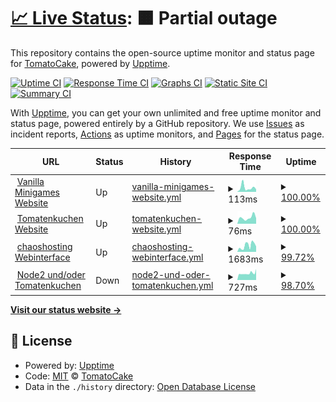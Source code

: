 # [📈 Live Status](https://devtomatocake.github.io/Status): <!--live status--> **🟧 Partial outage**

This repository contains the open-source uptime monitor and status page for [TomatoCake](https://vanillaminigames.eu/), powered by [Upptime](https://github.com/upptime/upptime).

[![Uptime CI](https://github.com/devtomatocake/Status/workflows/Uptime%20CI/badge.svg)](https://github.com/devtomatocake/Status/actions?query=workflow%3A%22Uptime+CI%22)
[![Response Time CI](https://github.com/devtomatocake/Status/workflows/Response%20Time%20CI/badge.svg)](https://github.com/devtomatocake/Status/actions?query=workflow%3A%22Response+Time+CI%22)
[![Graphs CI](https://github.com/devtomatocake/Status/workflows/Graphs%20CI/badge.svg)](https://github.com/devtomatocake/Status/actions?query=workflow%3A%22Graphs+CI%22)
[![Static Site CI](https://github.com/devtomatocake/Status/workflows/Static%20Site%20CI/badge.svg)](https://github.com/devtomatocake/Status/actions?query=workflow%3A%22Static+Site+CI%22)
[![Summary CI](https://github.com/devtomatocake/Status/workflows/Summary%20CI/badge.svg)](https://github.com/devtomatocake/Status/actions?query=workflow%3A%22Summary+CI%22)

With [Upptime](https://upptime.js.org), you can get your own unlimited and free uptime monitor and status page, powered entirely by a GitHub repository. We use [Issues](https://github.com/devtomatocake/Status/issues) as incident reports, [Actions](https://github.com/devtomatocake/Status/actions) as uptime monitors, and [Pages](https://devtomatocake.github.io/Status) for the status page.

<!--start: status pages-->
<!-- This summary is generated by Upptime (https://github.com/upptime/upptime) -->
<!-- Do not edit this manually, your changes will be overwritten -->
<!-- prettier-ignore -->
| URL | Status | History | Response Time | Uptime |
| --- | ------ | ------- | ------------- | ------ |
| <img alt="" src="https://vanillaminigames.eu/images/favicon.ico" height="13"> [Vanilla Minigames Website](https://vanillaminigames.eu) | Up | [vanilla-minigames-website.yml](https://github.com/DEVTomatoCake/Status/commits/HEAD/history/vanilla-minigames-website.yml) | <details><summary><img alt="Response time graph" src="./graphs/vanilla-minigames-website/response-time-week.png" height="20"> 113ms</summary><br><a href="https://status.vanillaminigames.eu/history/vanilla-minigames-website"><img alt="Response time 111" src="https://img.shields.io/endpoint?url=https%3A%2F%2Fraw.githubusercontent.com%2FDEVTomatoCake%2FStatus%2FHEAD%2Fapi%2Fvanilla-minigames-website%2Fresponse-time.json"></a><br><a href="https://status.vanillaminigames.eu/history/vanilla-minigames-website"><img alt="24-hour response time 69" src="https://img.shields.io/endpoint?url=https%3A%2F%2Fraw.githubusercontent.com%2FDEVTomatoCake%2FStatus%2FHEAD%2Fapi%2Fvanilla-minigames-website%2Fresponse-time-day.json"></a><br><a href="https://status.vanillaminigames.eu/history/vanilla-minigames-website"><img alt="7-day response time 113" src="https://img.shields.io/endpoint?url=https%3A%2F%2Fraw.githubusercontent.com%2FDEVTomatoCake%2FStatus%2FHEAD%2Fapi%2Fvanilla-minigames-website%2Fresponse-time-week.json"></a><br><a href="https://status.vanillaminigames.eu/history/vanilla-minigames-website"><img alt="30-day response time 123" src="https://img.shields.io/endpoint?url=https%3A%2F%2Fraw.githubusercontent.com%2FDEVTomatoCake%2FStatus%2FHEAD%2Fapi%2Fvanilla-minigames-website%2Fresponse-time-month.json"></a><br><a href="https://status.vanillaminigames.eu/history/vanilla-minigames-website"><img alt="1-year response time 111" src="https://img.shields.io/endpoint?url=https%3A%2F%2Fraw.githubusercontent.com%2FDEVTomatoCake%2FStatus%2FHEAD%2Fapi%2Fvanilla-minigames-website%2Fresponse-time-year.json"></a></details> | <details><summary><a href="https://status.vanillaminigames.eu/history/vanilla-minigames-website">100.00%</a></summary><a href="https://status.vanillaminigames.eu/history/vanilla-minigames-website"><img alt="All-time uptime 100.00%" src="https://img.shields.io/endpoint?url=https%3A%2F%2Fraw.githubusercontent.com%2FDEVTomatoCake%2FStatus%2FHEAD%2Fapi%2Fvanilla-minigames-website%2Fuptime.json"></a><br><a href="https://status.vanillaminigames.eu/history/vanilla-minigames-website"><img alt="24-hour uptime 100.00%" src="https://img.shields.io/endpoint?url=https%3A%2F%2Fraw.githubusercontent.com%2FDEVTomatoCake%2FStatus%2FHEAD%2Fapi%2Fvanilla-minigames-website%2Fuptime-day.json"></a><br><a href="https://status.vanillaminigames.eu/history/vanilla-minigames-website"><img alt="7-day uptime 100.00%" src="https://img.shields.io/endpoint?url=https%3A%2F%2Fraw.githubusercontent.com%2FDEVTomatoCake%2FStatus%2FHEAD%2Fapi%2Fvanilla-minigames-website%2Fuptime-week.json"></a><br><a href="https://status.vanillaminigames.eu/history/vanilla-minigames-website"><img alt="30-day uptime 100.00%" src="https://img.shields.io/endpoint?url=https%3A%2F%2Fraw.githubusercontent.com%2FDEVTomatoCake%2FStatus%2FHEAD%2Fapi%2Fvanilla-minigames-website%2Fuptime-month.json"></a><br><a href="https://status.vanillaminigames.eu/history/vanilla-minigames-website"><img alt="1-year uptime 100.00%" src="https://img.shields.io/endpoint?url=https%3A%2F%2Fraw.githubusercontent.com%2FDEVTomatoCake%2FStatus%2FHEAD%2Fapi%2Fvanilla-minigames-website%2Fuptime-year.json"></a></details>
| <img alt="" src="https://tomatenkuchen.eu/assets/images/icon.ico" height="13"> [Tomatenkuchen Website](https://tomatenkuchen.eu) | Up | [tomatenkuchen-website.yml](https://github.com/DEVTomatoCake/Status/commits/HEAD/history/tomatenkuchen-website.yml) | <details><summary><img alt="Response time graph" src="./graphs/tomatenkuchen-website/response-time-week.png" height="20"> 76ms</summary><br><a href="https://status.vanillaminigames.eu/history/tomatenkuchen-website"><img alt="Response time 108" src="https://img.shields.io/endpoint?url=https%3A%2F%2Fraw.githubusercontent.com%2FDEVTomatoCake%2FStatus%2FHEAD%2Fapi%2Ftomatenkuchen-website%2Fresponse-time.json"></a><br><a href="https://status.vanillaminigames.eu/history/tomatenkuchen-website"><img alt="24-hour response time 69" src="https://img.shields.io/endpoint?url=https%3A%2F%2Fraw.githubusercontent.com%2FDEVTomatoCake%2FStatus%2FHEAD%2Fapi%2Ftomatenkuchen-website%2Fresponse-time-day.json"></a><br><a href="https://status.vanillaminigames.eu/history/tomatenkuchen-website"><img alt="7-day response time 76" src="https://img.shields.io/endpoint?url=https%3A%2F%2Fraw.githubusercontent.com%2FDEVTomatoCake%2FStatus%2FHEAD%2Fapi%2Ftomatenkuchen-website%2Fresponse-time-week.json"></a><br><a href="https://status.vanillaminigames.eu/history/tomatenkuchen-website"><img alt="30-day response time 105" src="https://img.shields.io/endpoint?url=https%3A%2F%2Fraw.githubusercontent.com%2FDEVTomatoCake%2FStatus%2FHEAD%2Fapi%2Ftomatenkuchen-website%2Fresponse-time-month.json"></a><br><a href="https://status.vanillaminigames.eu/history/tomatenkuchen-website"><img alt="1-year response time 108" src="https://img.shields.io/endpoint?url=https%3A%2F%2Fraw.githubusercontent.com%2FDEVTomatoCake%2FStatus%2FHEAD%2Fapi%2Ftomatenkuchen-website%2Fresponse-time-year.json"></a></details> | <details><summary><a href="https://status.vanillaminigames.eu/history/tomatenkuchen-website">100.00%</a></summary><a href="https://status.vanillaminigames.eu/history/tomatenkuchen-website"><img alt="All-time uptime 100.00%" src="https://img.shields.io/endpoint?url=https%3A%2F%2Fraw.githubusercontent.com%2FDEVTomatoCake%2FStatus%2FHEAD%2Fapi%2Ftomatenkuchen-website%2Fuptime.json"></a><br><a href="https://status.vanillaminigames.eu/history/tomatenkuchen-website"><img alt="24-hour uptime 100.00%" src="https://img.shields.io/endpoint?url=https%3A%2F%2Fraw.githubusercontent.com%2FDEVTomatoCake%2FStatus%2FHEAD%2Fapi%2Ftomatenkuchen-website%2Fuptime-day.json"></a><br><a href="https://status.vanillaminigames.eu/history/tomatenkuchen-website"><img alt="7-day uptime 100.00%" src="https://img.shields.io/endpoint?url=https%3A%2F%2Fraw.githubusercontent.com%2FDEVTomatoCake%2FStatus%2FHEAD%2Fapi%2Ftomatenkuchen-website%2Fuptime-week.json"></a><br><a href="https://status.vanillaminigames.eu/history/tomatenkuchen-website"><img alt="30-day uptime 100.00%" src="https://img.shields.io/endpoint?url=https%3A%2F%2Fraw.githubusercontent.com%2FDEVTomatoCake%2FStatus%2FHEAD%2Fapi%2Ftomatenkuchen-website%2Fuptime-month.json"></a><br><a href="https://status.vanillaminigames.eu/history/tomatenkuchen-website"><img alt="1-year uptime 100.00%" src="https://img.shields.io/endpoint?url=https%3A%2F%2Fraw.githubusercontent.com%2FDEVTomatoCake%2FStatus%2FHEAD%2Fapi%2Ftomatenkuchen-website%2Fuptime-year.json"></a></details>
| <img alt="" src="https://cdn.discordapp.com/attachments/588350269570678794/860563824142450688/unknown.png" height="13"> [chaoshosting Webinterface](https://panel.chaosbothosting.de) | Up | [chaoshosting-webinterface.yml](https://github.com/DEVTomatoCake/Status/commits/HEAD/history/chaoshosting-webinterface.yml) | <details><summary><img alt="Response time graph" src="./graphs/chaoshosting-webinterface/response-time-week.png" height="20"> 1683ms</summary><br><a href="https://status.vanillaminigames.eu/history/chaoshosting-webinterface"><img alt="Response time 962" src="https://img.shields.io/endpoint?url=https%3A%2F%2Fraw.githubusercontent.com%2FDEVTomatoCake%2FStatus%2FHEAD%2Fapi%2Fchaoshosting-webinterface%2Fresponse-time.json"></a><br><a href="https://status.vanillaminigames.eu/history/chaoshosting-webinterface"><img alt="24-hour response time 1463" src="https://img.shields.io/endpoint?url=https%3A%2F%2Fraw.githubusercontent.com%2FDEVTomatoCake%2FStatus%2FHEAD%2Fapi%2Fchaoshosting-webinterface%2Fresponse-time-day.json"></a><br><a href="https://status.vanillaminigames.eu/history/chaoshosting-webinterface"><img alt="7-day response time 1683" src="https://img.shields.io/endpoint?url=https%3A%2F%2Fraw.githubusercontent.com%2FDEVTomatoCake%2FStatus%2FHEAD%2Fapi%2Fchaoshosting-webinterface%2Fresponse-time-week.json"></a><br><a href="https://status.vanillaminigames.eu/history/chaoshosting-webinterface"><img alt="30-day response time 969" src="https://img.shields.io/endpoint?url=https%3A%2F%2Fraw.githubusercontent.com%2FDEVTomatoCake%2FStatus%2FHEAD%2Fapi%2Fchaoshosting-webinterface%2Fresponse-time-month.json"></a><br><a href="https://status.vanillaminigames.eu/history/chaoshosting-webinterface"><img alt="1-year response time 962" src="https://img.shields.io/endpoint?url=https%3A%2F%2Fraw.githubusercontent.com%2FDEVTomatoCake%2FStatus%2FHEAD%2Fapi%2Fchaoshosting-webinterface%2Fresponse-time-year.json"></a></details> | <details><summary><a href="https://status.vanillaminigames.eu/history/chaoshosting-webinterface">99.72%</a></summary><a href="https://status.vanillaminigames.eu/history/chaoshosting-webinterface"><img alt="All-time uptime 97.73%" src="https://img.shields.io/endpoint?url=https%3A%2F%2Fraw.githubusercontent.com%2FDEVTomatoCake%2FStatus%2FHEAD%2Fapi%2Fchaoshosting-webinterface%2Fuptime.json"></a><br><a href="https://status.vanillaminigames.eu/history/chaoshosting-webinterface"><img alt="24-hour uptime 100.00%" src="https://img.shields.io/endpoint?url=https%3A%2F%2Fraw.githubusercontent.com%2FDEVTomatoCake%2FStatus%2FHEAD%2Fapi%2Fchaoshosting-webinterface%2Fuptime-day.json"></a><br><a href="https://status.vanillaminigames.eu/history/chaoshosting-webinterface"><img alt="7-day uptime 99.72%" src="https://img.shields.io/endpoint?url=https%3A%2F%2Fraw.githubusercontent.com%2FDEVTomatoCake%2FStatus%2FHEAD%2Fapi%2Fchaoshosting-webinterface%2Fuptime-week.json"></a><br><a href="https://status.vanillaminigames.eu/history/chaoshosting-webinterface"><img alt="30-day uptime 99.82%" src="https://img.shields.io/endpoint?url=https%3A%2F%2Fraw.githubusercontent.com%2FDEVTomatoCake%2FStatus%2FHEAD%2Fapi%2Fchaoshosting-webinterface%2Fuptime-month.json"></a><br><a href="https://status.vanillaminigames.eu/history/chaoshosting-webinterface"><img alt="1-year uptime 97.73%" src="https://img.shields.io/endpoint?url=https%3A%2F%2Fraw.githubusercontent.com%2FDEVTomatoCake%2FStatus%2FHEAD%2Fapi%2Fchaoshosting-webinterface%2Fuptime-year.json"></a></details>
| <img alt="" src="https://tomatenkuchen.eu/assets/images/icon.ico" height="13"> [Node2 und/oder Tomatenkuchen](https://node2.chaoshosting.tk:25508) | Down | [node2-und-oder-tomatenkuchen.yml](https://github.com/DEVTomatoCake/Status/commits/HEAD/history/node2-und-oder-tomatenkuchen.yml) | <details><summary><img alt="Response time graph" src="./graphs/node2-und-oder-tomatenkuchen/response-time-week.png" height="20"> 727ms</summary><br><a href="https://status.vanillaminigames.eu/history/node2-und-oder-tomatenkuchen"><img alt="Response time 870" src="https://img.shields.io/endpoint?url=https%3A%2F%2Fraw.githubusercontent.com%2FDEVTomatoCake%2FStatus%2FHEAD%2Fapi%2Fnode2-und-oder-tomatenkuchen%2Fresponse-time.json"></a><br><a href="https://status.vanillaminigames.eu/history/node2-und-oder-tomatenkuchen"><img alt="24-hour response time 1213" src="https://img.shields.io/endpoint?url=https%3A%2F%2Fraw.githubusercontent.com%2FDEVTomatoCake%2FStatus%2FHEAD%2Fapi%2Fnode2-und-oder-tomatenkuchen%2Fresponse-time-day.json"></a><br><a href="https://status.vanillaminigames.eu/history/node2-und-oder-tomatenkuchen"><img alt="7-day response time 727" src="https://img.shields.io/endpoint?url=https%3A%2F%2Fraw.githubusercontent.com%2FDEVTomatoCake%2FStatus%2FHEAD%2Fapi%2Fnode2-und-oder-tomatenkuchen%2Fresponse-time-week.json"></a><br><a href="https://status.vanillaminigames.eu/history/node2-und-oder-tomatenkuchen"><img alt="30-day response time 958" src="https://img.shields.io/endpoint?url=https%3A%2F%2Fraw.githubusercontent.com%2FDEVTomatoCake%2FStatus%2FHEAD%2Fapi%2Fnode2-und-oder-tomatenkuchen%2Fresponse-time-month.json"></a><br><a href="https://status.vanillaminigames.eu/history/node2-und-oder-tomatenkuchen"><img alt="1-year response time 870" src="https://img.shields.io/endpoint?url=https%3A%2F%2Fraw.githubusercontent.com%2FDEVTomatoCake%2FStatus%2FHEAD%2Fapi%2Fnode2-und-oder-tomatenkuchen%2Fresponse-time-year.json"></a></details> | <details><summary><a href="https://status.vanillaminigames.eu/history/node2-und-oder-tomatenkuchen">98.70%</a></summary><a href="https://status.vanillaminigames.eu/history/node2-und-oder-tomatenkuchen"><img alt="All-time uptime 98.22%" src="https://img.shields.io/endpoint?url=https%3A%2F%2Fraw.githubusercontent.com%2FDEVTomatoCake%2FStatus%2FHEAD%2Fapi%2Fnode2-und-oder-tomatenkuchen%2Fuptime.json"></a><br><a href="https://status.vanillaminigames.eu/history/node2-und-oder-tomatenkuchen"><img alt="24-hour uptime 100.00%" src="https://img.shields.io/endpoint?url=https%3A%2F%2Fraw.githubusercontent.com%2FDEVTomatoCake%2FStatus%2FHEAD%2Fapi%2Fnode2-und-oder-tomatenkuchen%2Fuptime-day.json"></a><br><a href="https://status.vanillaminigames.eu/history/node2-und-oder-tomatenkuchen"><img alt="7-day uptime 98.70%" src="https://img.shields.io/endpoint?url=https%3A%2F%2Fraw.githubusercontent.com%2FDEVTomatoCake%2FStatus%2FHEAD%2Fapi%2Fnode2-und-oder-tomatenkuchen%2Fuptime-week.json"></a><br><a href="https://status.vanillaminigames.eu/history/node2-und-oder-tomatenkuchen"><img alt="30-day uptime 94.50%" src="https://img.shields.io/endpoint?url=https%3A%2F%2Fraw.githubusercontent.com%2FDEVTomatoCake%2FStatus%2FHEAD%2Fapi%2Fnode2-und-oder-tomatenkuchen%2Fuptime-month.json"></a><br><a href="https://status.vanillaminigames.eu/history/node2-und-oder-tomatenkuchen"><img alt="1-year uptime 98.22%" src="https://img.shields.io/endpoint?url=https%3A%2F%2Fraw.githubusercontent.com%2FDEVTomatoCake%2FStatus%2FHEAD%2Fapi%2Fnode2-und-oder-tomatenkuchen%2Fuptime-year.json"></a></details>

<!--end: status pages-->

[**Visit our status website →**](https://devtomatocake.github.io/Status)

## 📄 License

- Powered by: [Upptime](https://github.com/upptime/upptime)
- Code: [MIT](./LICENSE) © [TomatoCake](https://vanillaminigames.eu/)
- Data in the `./history` directory: [Open Database License](https://opendatacommons.org/licenses/odbl/1-0/)
